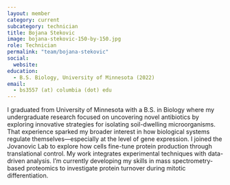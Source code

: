 ```yaml
---
layout: member
category: current
subcategory: technician
title: Bojana Stekovic
image: bojana-stekovic-150-by-150.jpg
role: Technician
permalink: "team/bojana-stekovic"
social:
  website:
education:
  - B.S. Biology, University of Minnesota (2022)
email:
  - bs3557 (at) columbia (dot) edu
---
```


I graduated from University of Minnesota with a B.S. in Biology where my undergraduate research focused on uncovering novel antibiotics by exploring innovative strategies for isolating soil-dwelling microorganisms. That experience sparked my broader interest in how biological systems regulate themselves—especially at the level of gene expression. I joined the Jovanovic Lab to explore how cells fine-tune protein production through translational control. My work integrates experimental techniques with data-driven analysis. I’m currently developing my skills in mass spectrometry-based proteomics to investigate protein turnover during mitotic differentiation.
